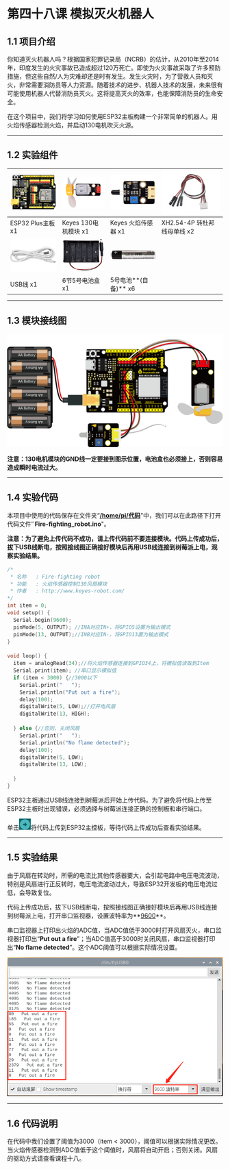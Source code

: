 # 第四十八课 模拟灭火机器人

## 1.1 项目介绍

你知道灭火机器人吗？根据国家犯罪记录局（NCRB）的估计，从2010年至2014年，印度发生的火灾事故已造成超过120万死亡。即使为火灾事故采取了许多预防措施，但这些自然/人为灾难却还是时有发生。发生火灾时，为了营救人员和灭火，非常需要消防员等人力资源。随着技术的进步、机器人技术的发展，未来很有可能使用机器人代替消防员灭火。这将提高灭火的效率，也能保障消防员的生命安全。

在这个项目中，我们将学习如何使用ESP32主板构建一个非常简单的机器人。用火焰传感器检测火焰，并启动130电机吹灭火源。

---

## 1.2 实验组件

| ![img](media/KS5016.png) | ![img](media/KE4038.png) | ![img](media/KE4020.png) | ![](media/4pin.jpg)          |
| ------------------------ | ------------------------ | ------------------------ | ---------------------------- |
| ESP32 Plus主板 x1        | Keyes 130电机模块 x1     | Keyes 火焰传感器 x1      | XH2.54-4P 转杜邦线母单线  x2 |
| ![](media/USB.jpg)       | ![](media/OR0266.png)    | ![](media/6.png)         |                              |
| USB线  x1                | 6节5号电池盒  x1         | 5号电池**(自备)**  x6    |                              |

---

## 1.3 模块接线图

![](media/481301.png)

**注意：130电机模块的GND线一定要接到图示位置，电池盒也必须接上，否则容易造成瞬时电流过大。**

---

## 1.4 实验代码

本项目中使用的代码保存在文件夹“<u>**/home/pi/代码**</u>”中，我们可以在此路径下打开代码文件''**Fire-fighting_robot.ino**"。

**注意：为了避免上传代码不成功，请上传代码前不要连接模块。代码上传成功后，拔下USB线断电，按照接线图正确接好模块后再用USB线连接到树莓派上电，观察实验结果。**

```c++
/*  
 * 名称   : Fire-fighting robot
 * 功能   : 火焰传感器控制130风扇模块
 * 作者   : http://www.keyes-robot.com/
*/
int item = 0;
void setup() {
  Serial.begin(9600);
  pinMode(5, OUTPUT); //INA对应IN+，将GPIO5设置为输出模式
  pinMode(13, OUTPUT);//INB对应IN-，将GPIO13置为输出模式
}

void loop() {
  item = analogRead(34);//将火焰传感器连接到GPIO34上，将模拟值读取到Item
  Serial.print(item); //串口显示模拟值
  if (item < 3000) {//3000以下  
    Serial.print("   "); 
    Serial.println("Put out a fire");
    delay(100);
    digitalWrite(5, LOW);//打开电风扇
    digitalWrite(13, HIGH);
    
  } else {//否则，关闭风扇
    Serial.print("   "); 
    Serial.println("No flame detected");
    delay(100);
    digitalWrite(5, LOW);
    digitalWrite(13, LOW);
    
  } 
}
```

ESP32主板通过USB线连接到树莓派后开始上传代码。为了避免将代码上传至ESP32主板时出现错误，必须选择与树莓派连接正确的控制板和串行端口。

单击![img](media/wps17.jpg)将代码上传到ESP32主控板，等待代码上传成功后查看实验结果。

---

## 1.5 实验结果

由于风扇在转动时，所需的电流比其他传感器要大，会引起电路中电压电流波动，特别是风扇进行正反转时，电压电流波动过大，导致ESP32开发板的电压电流过低，会导致复位。

代码上传成功后，拔下USB线断电，按照接线图正确接好模块后再用USB线连接到树莓派上电，打开串口监视器，设置波特率为**<u>9600</u>**。

串口监视器上打印出火焰的ADC值，当ADC值低于3000时打开风扇灭火，串口监视器打印出“**Put out a fire**”；当ADC值高于3000时关闭风扇，串口监视器打印出“**No flame detected**”。这个ADC阈值可以根据实际情况设置。

![](media/481501.png)

---

## 1.6 代码说明

在代码中我们设置了阈值为3000（item < 3000），阈值可以根据实际情况更改。当火焰传感器检测到ADC值低于这个阈值时，风扇将自动开启；否则关闭。风扇的驱动方式请查看课程十八。
